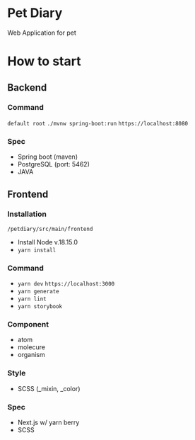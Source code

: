 # Pet Diary
Web Application for pet

# How to start
## Backend
### Command
`default root`
`./mvnw spring-boot:run`
`https://localhost:8080`

### Spec
- Spring boot (maven)
- PostgreSQL (port: 5462)
- JAVA

## Frontend
### Installation
`/petdiary/src/main/frontend`
- Install Node v.18.15.0
- `yarn install`

### Command
- `yarn dev` `https://localhost:3000`
- `yarn generate`
- `yarn lint`
- `yarn storybook`

### Component
- atom
- molecure
- organism

### Style
- SCSS (_mixin, _color)

### Spec
- Next.js w/ yarn berry
- SCSS
